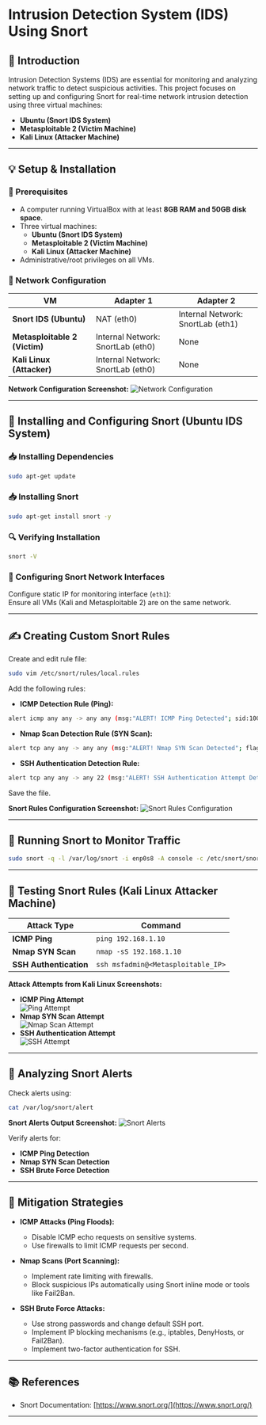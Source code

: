 # Intrusion Detection System (IDS) Using Snort

## 📌 Introduction
Intrusion Detection Systems (IDS) are essential for monitoring and analyzing network traffic to detect suspicious activities. This project focuses on setting up and configuring Snort for real-time network intrusion detection using three virtual machines:

- **Ubuntu (Snort IDS System)**  
- **Metasploitable 2 (Victim Machine)**  
- **Kali Linux (Attacker Machine)**

---

## 💡 Setup & Installation
### 🔧 Prerequisites
- A computer running VirtualBox with at least **8GB RAM and 50GB disk space**.
- Three virtual machines:  
  - **Ubuntu (Snort IDS System)**  
  - **Metasploitable 2 (Victim Machine)**  
  - **Kali Linux (Attacker Machine)**
- Administrative/root privileges on all VMs.

### 📶 Network Configuration
| VM             | Adapter 1         | Adapter 2           |
|----------------|-------------------|---------------------|
| **Snort IDS (Ubuntu)**     | NAT (eth0)          | Internal Network: SnortLab (eth1) |
| **Metasploitable 2 (Victim)** | Internal Network: SnortLab (eth0) | None                |
| **Kali Linux (Attacker)**    | Internal Network: SnortLab (eth0) | None                |

**Network Configuration Screenshot:**
![Network Configuration](./images/network_configuration.png)

---

## 🚀 Installing and Configuring Snort (Ubuntu IDS System)
### 📥 Installing Dependencies
```bash
sudo apt-get update
```

### 📥 Installing Snort
```bash
sudo apt-get install snort -y
```

### 🔍 Verifying Installation
```bash
snort -V
```

### 🔧 Configuring Snort Network Interfaces
Configure static IP for monitoring interface (`eth1`):  
Ensure all VMs (Kali and Metasploitable 2) are on the same network.

---

## ✍️ Creating Custom Snort Rules
Create and edit rule file:
```bash
sudo vim /etc/snort/rules/local.rules
```
Add the following rules:
- **ICMP Detection Rule (Ping):**  
```bash
alert icmp any any -> any any (msg:"ALERT! ICMP Ping Detected"; sid:100001; rev:1;)
```
- **Nmap Scan Detection Rule (SYN Scan):**  
```bash
alert tcp any any -> any any (msg:"ALERT! Nmap SYN Scan Detected"; flags:S; sid:100002;)
```
- **SSH Authentication Detection Rule:**  
```bash
alert tcp any any -> any 22 (msg:"ALERT! SSH Authentication Attempt Detected"; sid:100003;)
```
Save the file.

**Snort Rules Configuration Screenshot:**
![Snort Rules Configuration](./images/snort_rules_configuration.png)

---

## 📢 Running Snort to Monitor Traffic
```bash
sudo snort -q -l /var/log/snort -i enp0s8 -A console -c /etc/snort/snort.test
```

---

## 🔨 Testing Snort Rules (Kali Linux Attacker Machine)
| Attack Type | Command |
|-------------|---------|
| **ICMP Ping** | `ping 192.168.1.10` |
| **Nmap SYN Scan** | `nmap -sS 192.168.1.10` |
| **SSH Authentication** | `ssh msfadmin@<Metasploitable_IP>` |

**Attack Attempts from Kali Linux Screenshots:**
- **ICMP Ping Attempt**  
  ![Ping Attempt](./images/ping_attempt.png)
- **Nmap SYN Scan Attempt**  
  ![Nmap Scan Attempt](./images/nmap_scan_attempt.png)
- **SSH Authentication Attempt**  
  ![SSH Attempt](./images/ssh_attempt.png)

---

## 📖 Analyzing Snort Alerts
Check alerts using:
```bash
cat /var/log/snort/alert
```

**Snort Alerts Output Screenshot:**
![Snort Alerts](./images/snort_alerts_output.png)

Verify alerts for:
- **ICMP Ping Detection**
- **Nmap SYN Scan Detection**
- **SSH Brute Force Detection**

---

## 🔐 Mitigation Strategies
- **ICMP Attacks (Ping Floods):**  
  - Disable ICMP echo requests on sensitive systems.  
  - Use firewalls to limit ICMP requests per second.

- **Nmap Scans (Port Scanning):**  
  - Implement rate limiting with firewalls.  
  - Block suspicious IPs automatically using Snort inline mode or tools like Fail2Ban.

- **SSH Brute Force Attacks:**  
  - Use strong passwords and change default SSH port.  
  - Implement IP blocking mechanisms (e.g., iptables, DenyHosts, or Fail2Ban).  
  - Implement two-factor authentication for SSH.

---

## 📚 References
- Snort Documentation: [https://www.snort.org/](https://www.snort.org/)

---

